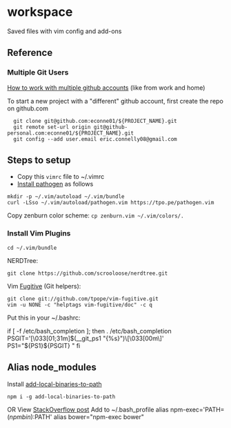 # workspace

Saved files with vim config and add-ons

## Reference
### Multiple Git Users
[How to work with multiple github
accounts](https://code.tutsplus.com/tutorials/quick-tip-how-to-work-with-github-and-multiple-accounts--net-22574) (like from work and home)

To start a new project with a "different" github account, first create the repo on github.com

```
  git clone git@github.com:econne01/${PROJECT_NAME}.git
  git remote set-url origin git@github-personal.com:econne01/${PROJECT_NAME}.git
  git config --add user.email eric.connelly08@gmail.com
```

## Steps to setup
- Copy this `vimrc` file to ~/.vimrc
- [Install pathogen](http://www.vim.org/scripts/script.php?script_id=2332) as follows
```
mkdir -p ~/.vim/autoload ~/.vim/bundle 
curl -LSso ~/.vim/autoload/pathogen.vim https://tpo.pe/pathogen.vim
```

Copy zenburn color scheme:
`cp zenburn.vim ~/.vim/colors/.`

### Install Vim Plugins
```
cd ~/.vim/bundle
```
NERDTree:
```
git clone https://github.com/scrooloose/nerdtree.git
```
Vim [Fugitive](https://github.com/tpope/vim-fugitive#installation) (Git helpers):
```
git clone git://github.com/tpope/vim-fugitive.git
vim -u NONE -c "helptags vim-fugitive/doc" -c q
```

Put this in your ~/.bashrc:

if [ -f /etc/bash_completion ]; then
    . /etc/bash_completion
    PSGIT='\[\033[01;31m\]$(__git_ps1 "{%s}")\[\033[00m\]'
    PS1="${PS1}${PSGIT} "
fi

Alias node_modules
------------------
Install [add-local-binaries-to-path](https://www.npmjs.com/package/add-local-binaries-to-path)

    npm i -g add-local-binaries-to-path

OR
View [StackOverflow post](http://stackoverflow.com/questions/9679932/how-to-use-package-installed-locally-in-node-modules)
Add to ~/.bash_profile
alias npm-exec='PATH=$(npm bin):$PATH'
alias bower="npm-exec bower"
